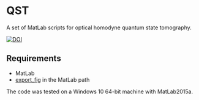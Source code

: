 # QST
A set of MatLab scripts for optical homodyne quantum state tomography.

[![DOI](https://zenodo.org/badge/58628877.svg)](https://zenodo.org/badge/latestdoi/58628877)

## Requirements
* MatLab
* [export_fig](https://github.com/altmany/export_fig) in the MatLab path

The code was tested on a Windows 10 64-bit machine with MatLab2015a.
